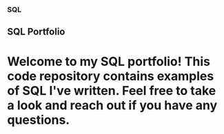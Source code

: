 ### SQL
## SQL Portfolio
# Welcome to my SQL portfolio! This code repository contains examples of SQL I've written. Feel free to take a look and reach out if you have any questions.

